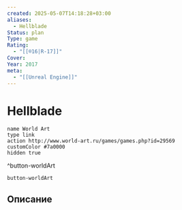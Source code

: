 ```yaml
---
created: 2025-05-07T14:18:28+03:00
aliases:
  - Hellblade
Status: plan
Type: game
Rating:
  - "[[®️16|R-17]]"
Cover:
Year: 2017
meta:
  - "[[Unreal Engine]]"
---
```


# Hellblade




```button
name World Art
type link
action http://www.world-art.ru/games/games.php?id=29569
customColor #7a0000
hidden true
```
^button-worldArt



`button-worldArt`

## Описание


